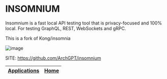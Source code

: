 # INSOMNIUM

 Insomnium is a fast local API testing tool that is privacy-focused 
 and 100% local. For testing GraphQL, REST, WebSockets and gRPC. 
 
 This is a fork of Kong/insomnia

 ![image](https://raw.githubusercontent.com/ArchGPT/insomnium/main/screenshots/v0.1.png)
 
 SITE: https://github.com/ArchGPT/insomnium

 | [Applications](https://portable-linux-apps.github.io/apps.html) | [Home](https://portable-linux-apps.github.io)
 | --- | --- |
